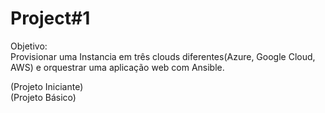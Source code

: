 # Project#1
Objetivo: <br>
Provisionar uma Instancia em três clouds diferentes(Azure, Google Cloud, AWS) e orquestrar uma aplicação web com Ansible. 


(Projeto Iniciante) <br>
(Projeto Básico)
